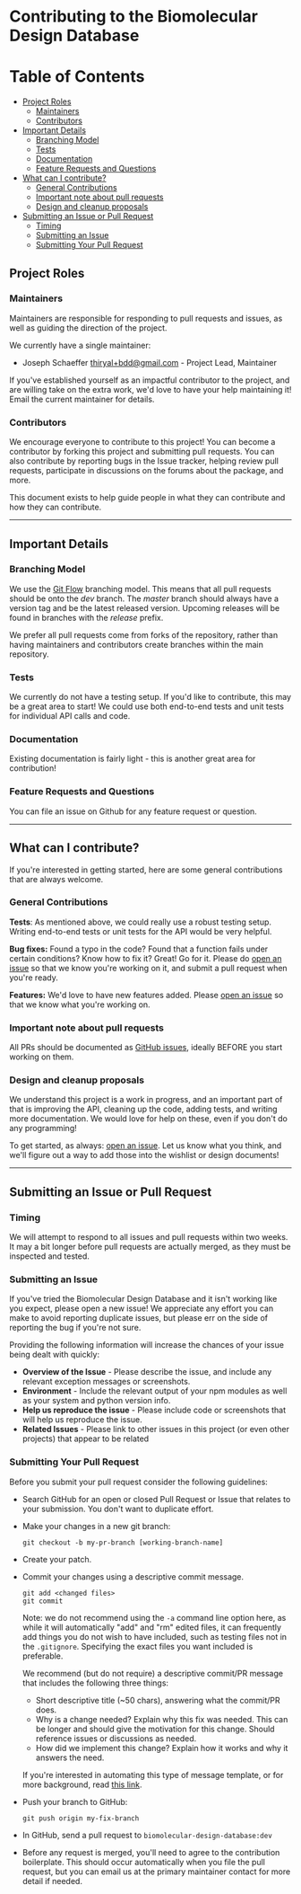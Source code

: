 # Contributing to the Biomolecular Design Database

# Table of Contents

<!-- START doctoc generated TOC please keep comment here to allow auto update -->
<!-- DON'T EDIT THIS SECTION, INSTEAD RE-RUN doctoc TO UPDATE -->


- [Project Roles](#project-roles)
    - [Maintainers](#maintainers)
    - [Contributors](#contributors)
- [Important Details](#important-details)
    - [Branching Model](#branching-model)
    - [Tests](#tests)
    - [Documentation](#documentation)
    - [Feature Requests and Questions](#feature-requests-and-questions)
- [What can I contribute?](#what-can-i-contribute)
    - [General Contributions](#general-contributions)
    - [Important note about pull requests](#important-note-about-pull-requests)
    - [Design and cleanup proposals](#design-and-cleanup-proposals)
- [Submitting an Issue or Pull Request](#submitting-an-issue-or-pull-request)
    - [Timing](#timing)
    - [Submitting an Issue](#submitting-an-issue)
    - [Submitting Your Pull Request](#submitting-your-pull-request)

<!-- END doctoc generated TOC please keep comment here to allow auto update -->
<!-- to generate: npm install doctoc: doctoc --gitlab --maxlevel 3 CONTRIBUTING.md-->


## Project Roles
### Maintainers

Maintainers are responsible for responding to pull requests and issues, as well as guiding the direction of the project. 

We currently have a single maintainer:

* Joseph Schaeffer <thiryal+bdd@gmail.com> - Project Lead, Maintainer

If you've established yourself as an impactful contributor to the project, and are willing take on the extra work, we'd love to have your help maintaining it! Email the current maintainer for details.

### Contributors

We encourage everyone to contribute to this project! You can become a contributor by forking this project and submitting pull requests. You can also contribute by reporting bugs in the Issue tracker, helping review pull requests, participate in discussions on the forums about the package, and more. 

This document exists to help guide people in what they can contribute and how they can contribute.

----

## Important Details
### Branching Model

We use the [Git Flow](http://nvie.com/posts/a-successful-git-branching-model/) branching model. This means that all pull requests should be onto the *dev* branch. The *master* branch should always have a version tag and be the latest released version. Upcoming releases will be found in branches with the *release* prefix. 

We prefer all pull requests come from forks of the repository, rather than having maintainers and contributors create branches within the main repository. 

### Tests

We currently do not have a testing setup. If you'd like to contribute, this may be a great area to start! We could use both end-to-end tests and unit tests for individual API calls and code.

### Documentation

Existing documentation is fairly light - this is another great area for contribution!


### Feature Requests and Questions

You can file an issue on Github for any feature request or question.

-------

## What can I contribute?

If you're interested in getting started, here are some general contributions that are always welcome. 

### General Contributions

**Tests**: As mentioned above, we could really use a robust testing setup. Writing end-to-end tests or unit tests for the API would be very helpful.

**Bug fixes:** Found a typo in the code? Found that a function fails under certain conditions? Know how to fix it? Great! Go for it. Please do [open an issue](https://github.com/autodesk/biomolecular-design-database/issues) so that we know you're working on it, and submit a pull request when you're ready.

**Features:** We'd love to have new features added. Please [open an issue](https://github.com/autodesk/biomolecular-design-database/issues) so that we know what you're working on.

### Important note about pull requests

All PRs should be documented as [GitHub issues](https://github.com/autodesk/biomolecular-design-database/issues), ideally BEFORE you start working on them.

### Design and cleanup proposals

We understand this project is a work in progress, and an important part of that is improving the API, cleaning up the code, adding tests, and writing more documentation. We would love for help on these, even if you don't do any programming! 

To get started, as always: [open an issue](https://github.com/autodesk/biomolecular-design-database/issues). Let us know what you think, and we'll figure out a way to add those into the wishlist or design documents!


------

## Submitting an Issue or Pull Request

### Timing

We will attempt to respond to all issues and pull requests within two weeks. It may a bit longer before pull requests are actually merged, as they must be inspected and tested. 

### Submitting an Issue

If you've tried the Biomolecular Design Database and it isn't working like you expect, please open a new issue! We appreciate any effort you can make to avoid reporting duplicate issues, but please err on the side of reporting the bug if you're not sure.

Providing the following information will increase the chances of your issue being dealt with quickly:

* **Overview of the Issue** - Please describe the issue, and include any relevant exception messages or screenshots.
* **Environment** - Include the relevant output of your npm modules as well as your system and python version info.
* **Help us reproduce the issue** - Please include code or screenshots that will help us reproduce the issue. 
* **Related Issues** - Please link to other issues in this project (or even other projects) that appear to be related 

### Submitting Your Pull Request

Before you submit your pull request consider the following guidelines:

* Search GitHub for an open or closed Pull Request or Issue that relates to your submission. You don't want to duplicate effort.
* Make your changes in a new git branch:

     ```shell
     git checkout -b my-pr-branch [working-branch-name]
     ```

* Create your patch.
* Commit your changes using a descriptive commit message.

     ```shell
     git add <changed files>
     git commit
     ```
  Note: we do not recommend using the `-a` command line option here, as while it will automatically "add" and "rm" edited files, it can frequently add things you do not wish to have included, such as testing files not in the `.gitignore`. Specifying the exact files you want included is preferable.
  
  We recommend (but do not require) a descriptive commit/PR message that includes the following three things:
  - Short descriptive title (~50 chars), answering what the commit/PR does.
  - Why is a change needed?  Explain why this fix was needed. This can be longer and should give the motivation for this change. Should reference issues or discussions as needed.
  - How did we implement this change? Explain how it works and why it answers the need.

  If you're interested in automating this type of message template, or for more background, read [this link](https://robots.thoughtbot.com/better-commit-messages-with-a-gitmessage-template). 

* Push your branch to GitHub:

    ```shell
    git push origin my-fix-branch
    ```

* In GitHub, send a pull request to `biomolecular-design-database:dev`
* Before any request is merged, you'll need to agree to the contribution boilerplate. This should occur automatically when you file the pull request, but you can email us at the primary maintainer contact for more detail if needed. 
